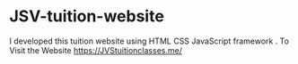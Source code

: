 # JSV-tuition-website
I developed this tuition website using HTML CSS JavaScript framework . To Visit the Website https://JVStuitionclasses.me/ 
